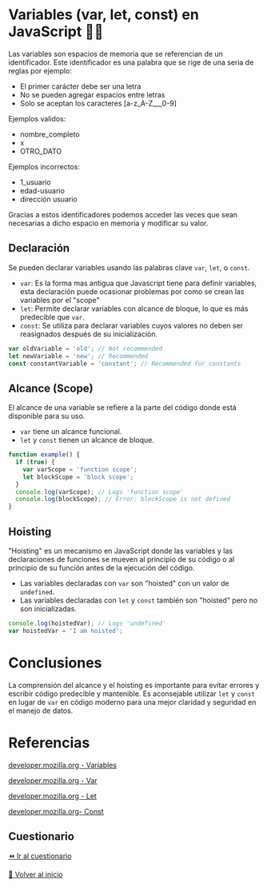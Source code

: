 # Variables (var, let, const) en JavaScript 👩‍💻

Las variables son espacios de memoria que se referencian de un identificador. Este identificador es una palabra que se rige de una seria de reglas por ejemplo:
- El primer carácter debe ser una letra
- No se pueden agregar espacios entre letras
- Solo se aceptan los caracteres [a-z_A-Z_\__0-9]

Ejemplos validos:
- nombre_completo
- x
- OTRO_DATO

Ejemplos incorrectos:
- 1_usuario
- edad-usuario
- dirección usuario

Gracias a estos identificadores podemos acceder las veces que sean necesarias
a dicho espacio en memoria y modificar su valor.

## Declaración
Se pueden declarar variables usando las palabras clave `var`, `let`, o `const`.
- `var`: Es la forma mas antigua que Javascript tiene para definir variables, esta declaración puede ocasionar problemas por como se crean las variables por el "scope"
- `let`: Permite declarar variables con alcance de bloque, lo que es más predecible que `var`.
- `const`: Se utiliza para declarar variables cuyos valores no deben ser reasignados después de su inicialización.

```javascript
var oldVariable = 'old'; // Not recommended
let newVariable = 'new'; // Recommended
const constantVariable = 'constant'; // Recommended for constants
```

## Alcance (Scope)
El alcance de una variable se refiere a la parte del código donde está disponible para su uso.
- `var` tiene un alcance funcional.
- `let` y `const` tienen un alcance de bloque.

```javascript
function example() {
  if (true) {
    var varScope = 'function scope';
    let blockScope = 'block scope';
  }
  console.log(varScope); // Logs 'function scope'
  console.log(blockScope); // Error: blockScope is not defined
}
```

## Hoisting
"Hoisting" es un mecanismo en JavaScript donde las variables y las declaraciones de funciones se mueven al principio de su código o al principio de su función antes de la ejecución del código.
- Las variables declaradas con `var` son "hoisted" con un valor de `undefined`.
- Las variables declaradas con `let` y `const` también son "hoisted" pero no son inicializadas.

```javascript
console.log(hoistedVar); // Logs 'undefined'
var hoistedVar = 'I am hoisted';
```

# Conclusiones
La comprensión del alcance y el hoisting es importante para evitar errores y escribir código predecible y mantenible. Es aconsejable utilizar `let` y `const` en lugar de `var` en código moderno para una mejor claridad y seguridad en el manejo de datos.

# Referencias

[developer.mozilla.org - Variables](https://developer.mozilla.org/en-US/docs/Learn/JavaScript/First_steps/Variables)

[developer.mozilla.org - Var](https://developer.mozilla.org/en-US/docs/Web/JavaScript/Reference/Statements/var)

[developer.mozilla.org - Let](https://developer.mozilla.org/en-US/docs/Web/JavaScript/Reference/Statements/let)

[developer.mozilla.org- Const](https://developer.mozilla.org/en-US/docs/Web/JavaScript/Reference/Statements/const?ref=thomasclowes.com)


## Cuestionario
[⏪ Ir al cuestionario](../../cuestionarios/02-variables-y-tipos-de-datos/cuestionario.md)

[🏡 Volver al inicio](../../readme.md)
